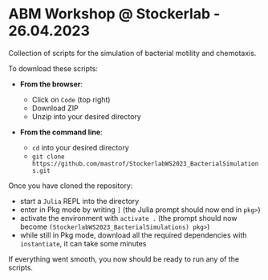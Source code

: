 # ABM Workshop @ Stockerlab - 26.04.2023
Collection of scripts for the simulation of bacterial motility and chemotaxis.


To download these scripts:
- **From the browser**:
  - Click on `Code` (top right)
  - Download ZIP
  - Unzip into your desired directory

- **From the command line**:
  - `cd` into your desired directory
  - `git clone https://github.com/mastrof/StockerlabWS2023_BacterialSimulations.git`

Once you have cloned the repository:
- start a `Julia` REPL into the directory
- enter in Pkg mode by writing `]` (the Julia prompt should now end in `pkg>`)
- activate the environment with `activate .` (the prompt should now become `(StockerlabWS2023_BacterialSimulations) pkg>`)
- while still in Pkg mode, download all the required dependencies with `instantiate`, it can take some minutes

If everything went smooth, you now should be ready to run any of the scripts.
